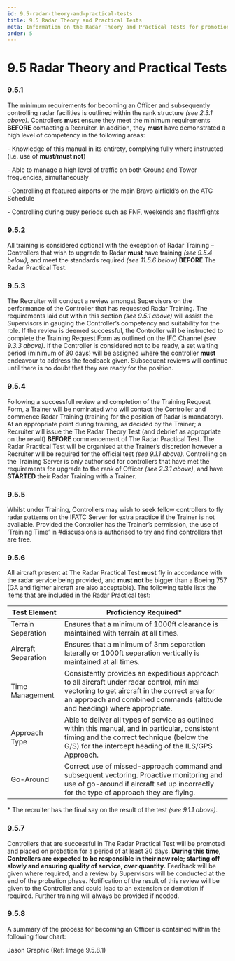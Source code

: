 ```yaml
---
id: 9.5-radar-theory-and-practical-tests
title: 9.5 Radar Theory and Practical Tests
meta: Information on the Radar Theory and Practical Tests for promotion to Officer in IFATC.
order: 5
---
```


# 9.5 Radar Theory and Practical Tests

 

### 9.5.1    

The minimum requirements for becoming an Officer and subsequently controlling radar facilities is outlined within the rank structure *(see 2.3.1 above).* Controllers **must** ensure they meet the minimum requirements **BEFORE** contacting a Recruiter. In addition, they **must** have demonstrated a high level of competency in the following areas:

 

\-    Knowledge of this manual in its entirety, complying fully where instructed (i.e. use of **must**/**must not**)

\-    Able to manage a high level of traffic on both Ground and Tower frequencies, simultaneously

\-    Controlling at featured airports or the main Bravo airfield’s on the ATC Schedule

\-    Controlling during busy periods such as FNF, weekends and flashflights

 

### 9.5.2    

All training is considered optional with the exception of Radar Training – Controllers that wish to upgrade to Radar **must** have training *(see 9.5.4 below)*, and meet the standards required *(see 11.5.6 below)* **BEFORE** The Radar Practical Test.



### 9.5.3

The Recruiter will conduct a review amongst Supervisors on the performance of the Controller that has requested Radar Training. The requirements laid out within this section *(see 9.5.1 above)* will assist the Supervisors in gauging the Controller’s competency and suitability for the role. If the review is deemed successful, the Controller will be instructed to complete the Training Request Form as outlined on the IFC Channel *(see 9.3.3 above)*. If the Controller is considered not to be ready, a set waiting period (minimum of 30 days) will be assigned where the controller **must** endeavour to address the feedback given. Subsequent reviews will continue until there is no doubt that they are ready for the position.



### 9.5.4    

Following a successfull review and completion of the Training Request Form, a Trainer will be nominated who will contact the Controller and commence Radar Training (training for the position of Radar is mandatory). At an appropriate point during training, as decided by the Trainer; a Recruiter will issue the The Radar Theory Test (and debrief as appropriate on the result) **BEFORE** commencement of The Radar Practical Test. The Radar Practical Test will be organised at the Trainer’s discretion however a Recruiter will be required for the official test *(see 9.1.1 above).* Controlling on the Training Server is only authorised for controllers that have met the requirements for upgrade to the rank of Officer *(see 2.3.1 above)*, and have **STARTED** their Radar Training with a Trainer.



### 9.5.5    

Whilst under Training, Controllers may wish to seek fellow controllers to fly radar patterns on the IFATC Server for extra practice if the Trainer is not available. Provided the Controller has the Trainer’s permission, the use of ‘Training Time’ in #discussions is authorised to try and find controllers that are free.

 

### 9.5.6    

All aircraft present at The Radar Practical Test **must** fly in accordance with the radar service being provided, and **must not** be bigger than a Boeing 757 (GA and fighter aircraft are also acceptable). The following table lists the items that are included in the Radar Practical test:

 

| **Test Element**     | **Proficiency  Required\***                                  |
| -------------------- | ------------------------------------------------------------ |
| Terrain  Separation  | Ensures that a minimum of 1000ft clearance is  maintained with terrain at all times. |
| Aircraft  Separation | Ensures that a minimum of 3nm separation  laterally or 1000ft separation vertically is maintained at all times. |
| Time  Management     | Consistently provides an expeditious approach  to all aircraft under radar control, minimal vectoring to get aircraft in the  correct area for an approach and combined commands (altitude and heading)  where appropriate. |
| Approach  Type       | Able to deliver all types of service as  outlined within this manual, and in particular, consistent timing and the  correct technique (below the G/S) for the intercept heading of the ILS/GPS  Approach. |
| Go-Around            | Correct use of missed-approach command and  subsequent vectoring. Proactive monitoring and use of go-around if aircraft  set up incorrectly for the type of approach they are flying. |

 

\* The recruiter has the final say on the result of the test *(see 9.1.1 above).*

 

### 9.5.7    

Controllers that are successful in The Radar Practical Test will be promoted and placed on probation for a period of at least 30 days. **During this time, Controllers are expected to be responsible in their new role; starting off slowly and ensuring quality of service, over quantity.** Feedback will be given where required, and a review by Supervisors will be conducted at the end of the probation phase. Notification of the result of this review will be given to the Controller and could lead to an extension or demotion if required. Further training will always be provided if needed.

 

### 9.5.8    

A summary of the process for becoming an Officer is contained within the following flow chart:



Jason Graphic (Ref: Image 9.5.8.1)